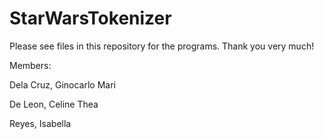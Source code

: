 # StarWarsTokenizer

Please see files in this repository for the programs. Thank you very much!

Members:

Dela Cruz, Ginocarlo Mari

De Leon, Celine Thea

Reyes, Isabella
